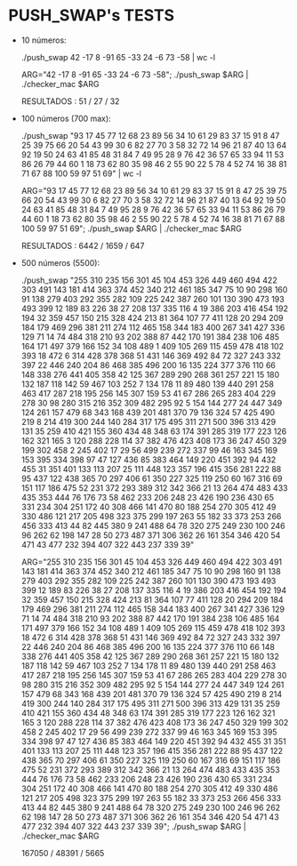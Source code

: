 # PUSH_SWAP's TESTS

- 10 números:

  ./push_swap 42 -17 8 -91 65 -33 24 -6 73 -58 | wc -l
  
  ARG="42 -17 8 -91 65 -33 24 -6 73 -58"; ./push_swap $ARG | ./checker_mac $ARG

  RESULTADOS : 51 / 27 / 32

- 100 números (700 max):

  ./push_swap "93 17 45 77 12 68 23 89 56 34 10 61 29 83 37 15 91 8 47 25 39 75 66 20 54 43 99 30 6 82 27 70 3 58 32 72 14 96 21 87 40 13 64 92 19 50 24 63 41 85 48 31 84 7 49 95 28 9 76 42 36 57 65 33 94 11 53 86 26 79 44 60 1 18 73 62 80 35 98 46 2 55 90 22 5 78 4 52 74 16 38 81 71 67 88 100 59 97 51 69" | wc -l

  ARG="93 17 45 77 12 68 23 89 56 34 10 61 29 83 37 15 91 8 47 25 39 75 66 20 54 43 99 30 6 82 27 70 3 58 32 72 14 96 21 87 40 13 64 92 19 50 24 63 41 85 48 31 84 7 49 95 28 9 76 42 36 57 65 33 94 11 53 86 26 79 44 60 1 18 73 62 80 35 98 46 2 55 90 22 5 78 4 52 74 16 38 81 71 67 88 100 59 97 51 69"; ./push_swap $ARG | ./checker_mac $ARG

  RESULTADOS : 6442 / 1659 / 647

- 500 números (5500):

  ./push_swap "255 310 235 156 301 45 104 453 326 449 460 494 422 303 491 143 181 414 363 374 452 340 212 461 185 347 75 10 90 298 160 91 138 279 403 292 355 282 109 225 242 387 260 101 130 390 473 193 493 399 12 189 83 226 38 27 208 137 335 116 4 19 386 203 416 454 192 194 32 359 457 150 215 328 424 213 81 364 107 77 411 128 20 294 209 184 179 469 296 381 211 274 112 465 158 344 183 400 267 341 427 336 129 71 14 74 484 318 210 93 202 388 87 442 170 191 384 238 106 485 164 171 497 379 166 152 34 108 489 1 409 105 269 115 459 478 418 102 393 18 472 6 314 428 378 368 51 431 146 369 492 84 72 327 243 332 397 22 446 240 204 86 468 385 496 200 16 135 224 377 376 110 66 148 338 276 441 405 358 42 125 367 289 290 268 361 257 221 15 180 132 187 118 142 59 467 103 252 7 134 178 11 89 480 139 440 291 258 463 417 287 218 195 256 145 307 159 53 41 67 286 265 283 404 229 278 30 98 280 315 216 352 309 482 295 92 5 154 144 277 24 447 349 124 261 157 479 68 343 168 439 201 481 370 79 136 324 57 425 490 219 8 214 419 300 244 140 284 317 175 495 311 271 500 396 313 429 131 35 259 410 421 155 360 434 48 348 63 174 391 285 319 177 223 126 162 321 165 3 120 288 228 114 37 382 476 423 408 173 36 247 450 329 199 302 458 2 245 402 17 29 56 499 239 272 337 99 46 163 345 169 153 395 334 398 97 47 127 436 85 383 464 149 220 451 392 94 432 455 31 351 401 133 113 207 25 111 448 123 357 196 415 356 281 222 88 95 437 122 438 365 70 297 406 61 350 227 325 119 250 60 167 316 69 151 117 186 475 52 231 372 293 389 312 342 366 21 13 264 474 483 433 435 353 444 76 176 73 58 462 233 206 248 23 426 190 236 430 65 331 234 304 251 172 40 308 466 141 470 80 188 254 270 305 412 49 330 486 121 217 205 498 323 375 299 197 263 55 182 33 373 253 266 456 333 413 44 82 445 380 9 241 488 64 78 320 275 249 230 100 246 96 262 62 198 147 28 50 273 487 371 306 362 26 161 354 346 420 54 471 43 477 232 394 407 322 443 237 339 39"

  ARG="255 310 235 156 301 45 104 453 326 449 460 494 422 303 491 143 181 414 363 374 452 340 212 461 185 347 75 10 90 298 160 91 138 279 403 292 355 282 109 225 242 387 260 101 130 390 473 193 493 399 12 189 83 226 38 27 208 137 335 116 4 19 386 203 416 454 192 194 32 359 457 150 215 328 424 213 81 364 107 77 411 128 20 294 209 184 179 469 296 381 211 274 112 465 158 344 183 400 267 341 427 336 129 71 14 74 484 318 210 93 202 388 87 442 170 191 384 238 106 485 164 171 497 379 166 152 34 108 489 1 409 105 269 115 459 478 418 102 393 18 472 6 314 428 378 368 51 431 146 369 492 84 72 327 243 332 397 22 446 240 204 86 468 385 496 200 16 135 224 377 376 110 66 148 338 276 441 405 358 42 125 367 289 290 268 361 257 221 15 180 132 187 118 142 59 467 103 252 7 134 178 11 89 480 139 440 291 258 463 417 287 218 195 256 145 307 159 53 41 67 286 265 283 404 229 278 30 98 280 315 216 352 309 482 295 92 5 154 144 277 24 447 349 124 261 157 479 68 343 168 439 201 481 370 79 136 324 57 425 490 219 8 214 419 300 244 140 284 317 175 495 311 271 500 396 313 429 131 35 259 410 421 155 360 434 48 348 63 174 391 285 319 177 223 126 162 321 165 3 120 288 228 114 37 382 476 423 408 173 36 247 450 329 199 302 458 2 245 402 17 29 56 499 239 272 337 99 46 163 345 169 153 395 334 398 97 47 127 436 85 383 464 149 220 451 392 94 432 455 31 351 401 133 113 207 25 111 448 123 357 196 415 356 281 222 88 95 437 122 438 365 70 297 406 61 350 227 325 119 250 60 167 316 69 151 117 186 475 52 231 372 293 389 312 342 366 21 13 264 474 483 433 435 353 444 76 176 73 58 462 233 206 248 23 426 190 236 430 65 331 234 304 251 172 40 308 466 141 470 80 188 254 270 305 412 49 330 486 121 217 205 498 323 375 299 197 263 55 182 33 373 253 266 456 333 413 44 82 445 380 9 241 488 64 78 320 275 249 230 100 246 96 262 62 198 147 28 50 273 487 371 306 362 26 161 354 346 420 54 471 43 477 232 394 407 322 443 237 339 39"; ./push_swap $ARG | ./checker_mac $ARG

  167050 / 48391 / 5665

